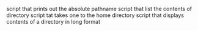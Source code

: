 script that prints out the absolute pathname
script that list the contents of  directory
script tat takes one to the home directory
script that displays contents of a directory in long format
